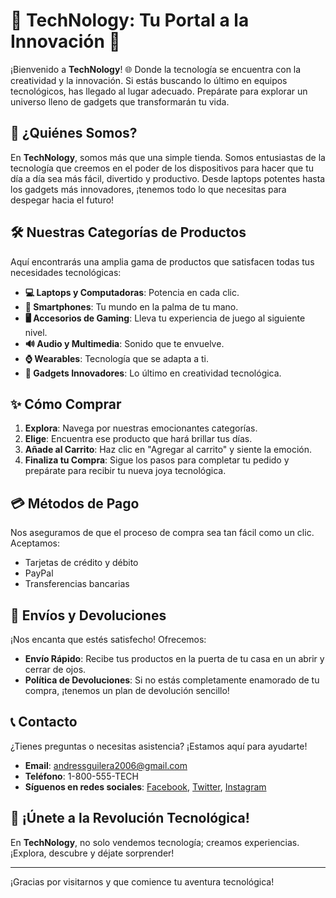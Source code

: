 # 🌟 TechNology: Tu Portal a la Innovación 🌟

¡Bienvenido a **TechNology**! 🌐 Donde la tecnología se encuentra con la creatividad y la innovación. Si estás buscando lo último en equipos tecnológicos, has llegado al lugar adecuado. Prepárate para explorar un universo lleno de gadgets que transformarán tu vida.

## 🚀 ¿Quiénes Somos?

En **TechNology**, somos más que una simple tienda. Somos entusiastas de la tecnología que creemos en el poder de los dispositivos para hacer que tu día a día sea más fácil, divertido y productivo. Desde laptops potentes hasta los gadgets más innovadores, ¡tenemos todo lo que necesitas para despegar hacia el futuro!

## 🛠️ Nuestras Categorías de Productos

Aquí encontrarás una amplia gama de productos que satisfacen todas tus necesidades tecnológicas:

- **💻 Laptops y Computadoras**: Potencia en cada clic.
- **📱 Smartphones**: Tu mundo en la palma de tu mano.
- **🖥️ Accesorios de Gaming**: Lleva tu experiencia de juego al siguiente nivel.
- **🔊 Audio y Multimedia**: Sonido que te envuelve.
- **⌚ Wearables**: Tecnología que se adapta a ti.
- **🤖 Gadgets Innovadores**: Lo último en creatividad tecnológica.

## ✨ Cómo Comprar

1. **Explora**: Navega por nuestras emocionantes categorías.
2. **Elige**: Encuentra ese producto que hará brillar tus días.
3. **Añade al Carrito**: Haz clic en "Agregar al carrito" y siente la emoción.
4. **Finaliza tu Compra**: Sigue los pasos para completar tu pedido y prepárate para recibir tu nueva joya tecnológica.

## 💳 Métodos de Pago

Nos aseguramos de que el proceso de compra sea tan fácil como un clic. Aceptamos:

- Tarjetas de crédito y débito
- PayPal
- Transferencias bancarias

## 🚚 Envíos y Devoluciones

¡Nos encanta que estés satisfecho! Ofrecemos:

- **Envío Rápido**: Recibe tus productos en la puerta de tu casa en un abrir y cerrar de ojos.
- **Política de Devoluciones**: Si no estás completamente enamorado de tu compra, ¡tenemos un plan de devolución sencillo!

## 📞 Contacto

¿Tienes preguntas o necesitas asistencia? ¡Estamos aquí para ayudarte! 

- **Email**: andressguilera2006@gmail.com
- **Teléfono**: 1-800-555-TECH
- **Síguenos en redes sociales**: [Facebook](#), [Twitter](#), [Instagram](#)

## 🎉 ¡Únete a la Revolución Tecnológica!

En **TechNology**, no solo vendemos tecnología; creamos experiencias. ¡Explora, descubre y déjate sorprender!

----------------------------------------------------------------

¡Gracias por visitarnos y que comience tu aventura tecnológica!